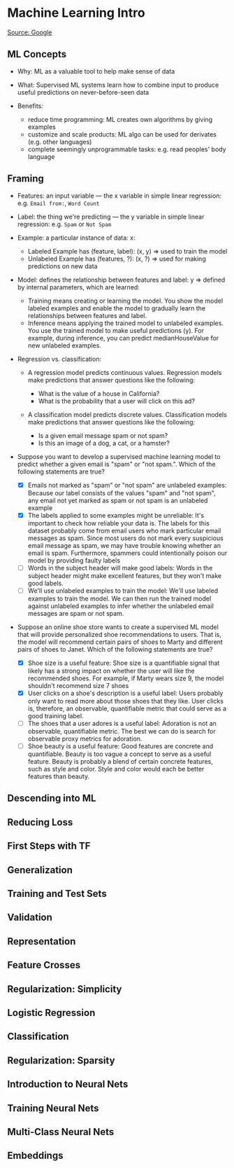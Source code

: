 # Machine Learning Intro

[Source: Google](https://developers.google.com/machine-learning/crash-course/)

## ML Concepts

- Why: ML as a valuable tool to help make sense of data

- What: Supervised ML systems learn how to combine input to produce useful predictions on never-before-seen data

- Benefits:
  - reduce time programming: ML creates own algorithms by giving examples
  - customize and scale products: ML algo can be used for derivates (e.g. other languages)
  - complete seemingly unprogrammable tasks: e.g. read peoples' body language

## Framing

- Features: an input variable — the x variable in simple linear regression: e.g. `Email from:`, `Word Count`

- Label: the thing we're predicting — the y variable in simple linear regression: e.g. `Spam` or `Not Spam`

- Example: a particular instance of data: x:

  - Labeled Example has (feature, label): (x, y) => used to train the model
  - Unlabeled Example has (features, ?): (x, ?) => used for making predictions on new data

- Model: defines the relationship between features and label: y => defined by internal parameters, which are learned:

  - Training means creating or learning the model. You show the model labeled examples and enable the model to gradually learn the relationships between features and label.
  - Inference means applying the trained model to unlabeled examples. You use the trained model to make useful predictions (y). For example, during inference, you can predict medianHouseValue for new unlabeled examples.

- Regression vs. classification:

  - A regression model predicts continuous values. Regression models make predictions that answer questions like the following:

    - What is the value of a house in California?
    - What is the probability that a user will click on this ad?

  - A classification model predicts discrete values. Classification models make predictions that answer questions like the following:

    - Is a given email message spam or not spam?
    - Is this an image of a dog, a cat, or a hamster?

- Suppose you want to develop a supervised machine learning model to predict whether a given email is "spam" or "not spam.". Which of the following statements are true?

  - [x] Emails not marked as "spam" or "not spam" are unlabeled examples: Because our label consists of the values "spam" and "not spam", any email not yet marked as spam or not spam is an unlabeled example
  - [x] The labels applied to some examples might be unreliable: It's important to check how reliable your data is. The labels for this dataset probably come from email users who mark particular email messages as spam. Since most users do not mark every suspicious email message as spam, we may have trouble knowing whether an email is spam. Furthermore, spammers could intentionally poison our model by providing faulty labels
  - [ ] Words in the subject header will make good labels: Words in the subject header might make excellent features, but they won't make good labels.
  - [ ] We'll use unlabeled examples to train the model: We'll use labeled examples to train the model. We can then run the trained model against unlabeled examples to infer whether the unlabeled email messages are spam or not spam.

- Suppose an online shoe store wants to create a supervised ML model that will provide personalized shoe recommendations to users. That is, the model will recommend certain pairs of shoes to Marty and different pairs of shoes to Janet. Which of the following statements are true?
  - [x] Shoe size is a useful feature: Shoe size is a quantifiable signal that likely has a strong impact on whether the user will like the recommended shoes. For example, if Marty wears size 9, the model shouldn't recommend size 7 shoes
  - [x] User clicks on a shoe's description is a useful label: Users probably only want to read more about those shoes that they like. User clicks is, therefore, an observable, quantifiable metric that could serve as a good training label.
  - [ ] The shoes that a user adores is a useful label: Adoration is not an observable, quantifiable metric. The best we can do is search for observable proxy metrics for adoration.
  - [ ] Shoe beauty is a useful feature: Good features are concrete and quantifiable. Beauty is too vague a concept to serve as a useful feature. Beauty is probably a blend of certain concrete features, such as style and color. Style and color would each be better features than beauty.

## Descending into ML

## Reducing Loss

## First Steps with TF

## Generalization

## Training and Test Sets

## Validation

## Representation

## Feature Crosses

## Regularization: Simplicity

## Logistic Regression

## Classification

## Regularization: Sparsity

## Introduction to Neural Nets

## Training Neural Nets

## Multi-Class Neural Nets

## Embeddings
